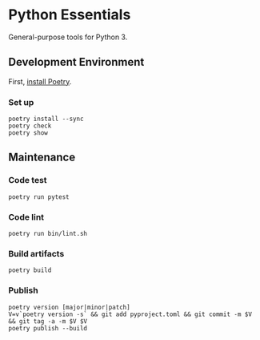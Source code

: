 # Python Essentials

General-purpose tools for Python 3.

## Development Environment

First, [install Poetry](https://python-poetry.org/docs/).

### Set up
    poetry install --sync
    poetry check
    poetry show

## Maintenance

### Code test
    poetry run pytest

### Code lint
    poetry run bin/lint.sh

### Build artifacts
    poetry build

### Publish
    poetry version [major|minor|patch]
    V=v`poetry version -s` && git add pyproject.toml && git commit -m $V && git tag -a -m $V $V
    poetry publish --build
